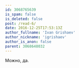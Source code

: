```yaml
---
id: 3068765639
is_spam: false
is_deleted: false
post: /read-6/
date: 2016-12-25T17:53:13Z
author_fullname: 'Ivan Grishaev'
author_nickname: 'igrishaev'
author_is_anon: false
parent: 3068648032
---
```


<p>Можно, да.</p>
